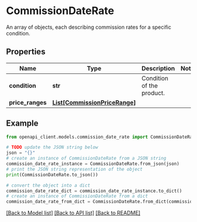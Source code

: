 # CommissionDateRate

An array of objects, each describing commission rates for a specific condition.

## Properties

Name | Type | Description | Notes
------------ | ------------- | ------------- | -------------
**condition** | **str** | Condition of the product. | 
**price_ranges** | [**List[CommissionPriceRange]**](CommissionPriceRange.md) |  | 

## Example

```python
from openapi_client.models.commission_date_rate import CommissionDateRate

# TODO update the JSON string below
json = "{}"
# create an instance of CommissionDateRate from a JSON string
commission_date_rate_instance = CommissionDateRate.from_json(json)
# print the JSON string representation of the object
print(CommissionDateRate.to_json())

# convert the object into a dict
commission_date_rate_dict = commission_date_rate_instance.to_dict()
# create an instance of CommissionDateRate from a dict
commission_date_rate_from_dict = CommissionDateRate.from_dict(commission_date_rate_dict)
```
[[Back to Model list]](../README.md#documentation-for-models) [[Back to API list]](../README.md#documentation-for-api-endpoints) [[Back to README]](../README.md)


